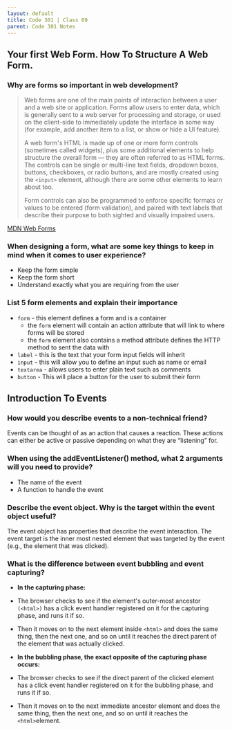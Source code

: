 ```yaml
---
layout: default
title: Code 301 | Class 09
parent: Code 301 Notes
---
```


## Your first Web Form. How To Structure A Web Form.

### Why are forms so important in web development?

>Web forms are one of the main points of interaction between a user and a web site or application. Forms allow users to enter data, which is generally sent to a web server for processing and storage, or used on the client-side to immediately update the interface in some way (for example, add another item to a list, or show or hide a UI feature).
>
>A web form's HTML is made up of one or more form controls (sometimes called widgets), plus some additional elements to help structure the overall form — they are often referred to as HTML forms. The controls can be single or multi-line text fields, dropdown boxes, buttons, checkboxes, or radio buttons, and are mostly created using the `<input>` element, although there are some other elements to learn about too.
>
>Form controls can also be programmed to enforce specific formats or values to be entered (form validation), and paired with text labels that describe their purpose to both sighted and visually impaired users.

[MDN Web Forms](https://developer.mozilla.org/en-US/docs/Learn/Forms/Your_first_form)

### When designing a form, what are some key things to keep in mind when it comes to user experience?

* Keep the form simple
* Keep the form short
* Understand exactly what you are requiring from the user

### List 5 form elements and explain their importance

* `form` - this element defines a form and is a container
	* the `form` element will contain an action attribute that will link to where forms will be stored
	* the `form` element also contains a method attribute defines the HTTP method to sent the data with
* `label` - this is the text that your form input fields will inherit
* `input` - this will allow you to define an input such as name or email
* `textarea` - allows users to enter plain text such as comments
* `button` - This will place a button for the user to submit their form

## Introduction To Events

### How would you describe events to a non-technical friend?

Events can be thought of as an action that causes a reaction. These actions can either be active or passive depending on what they are “listening” for.

### When using the addEventListener() method, what 2 arguments will you need to provide?

* The name of the event
* A function to handle the event

### Describe the event object. Why is the target within the event object useful?

The event object has properties that describe the event interaction. The event target is the inner most nested element that was targeted by the event (e.g., the element that was clicked).


### What is the difference between event bubbling and event capturing?

* **In the capturing phase:**

* The browser checks to see if the element's outer-most ancestor `(<html>)` has a click event handler registered on it for the capturing phase, and runs it if so.

* Then it moves on to the next element inside `<html>` and does the same thing, then the next one, and so on until it reaches the direct parent of the element that was actually clicked.

* **In the bubbling phase, the exact opposite of the capturing phase occurs:**

* The browser checks to see if the direct parent of the clicked element has a click event handler registered on it for the bubbling phase, and runs it if so.

* Then it moves on to the next immediate ancestor element and does the same thing, then the next one, and so on until it reaches the `<html>`element.
